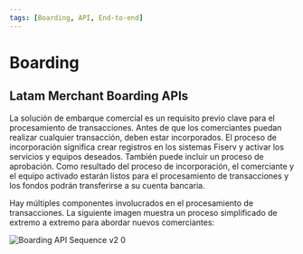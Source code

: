 ```yaml
---
tags: [Boarding, API, End-to-end]
---
```


# Boarding

## Latam Merchant Boarding APIs

La solución de embarque comercial es un requisito previo clave para el procesamiento de transacciones. Antes de que los comerciantes puedan realizar cualquier transacción, deben estar incorporados. El proceso de incorporación significa crear registros en los sistemas Fiserv y activar los servicios y equipos deseados. También puede incluir un proceso de aprobación. Como resultado del proceso de incorporación, el comerciante y el equipo activado estarán listos para el procesamiento de transacciones y los fondos podrán transferirse a su cuenta bancaria.

Hay múltiples componentes involucrados en el procesamiento de transacciones. La siguiente imagen muestra un proceso simplificado de extremo a extremo para abordar nuevos comerciantes:

![Boarding API Sequence v2 0](https://user-images.githubusercontent.com/111396588/216705763-417e01a0-6039-4aa6-af9c-5bf15893dc13.jpg)

